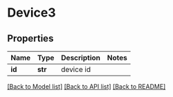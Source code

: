 # Device3

## Properties
Name | Type | Description | Notes
------------ | ------------- | ------------- | -------------
**id** | **str** | device id | 

[[Back to Model list]](../README.md#documentation-for-models) [[Back to API list]](../README.md#documentation-for-api-endpoints) [[Back to README]](../README.md)


